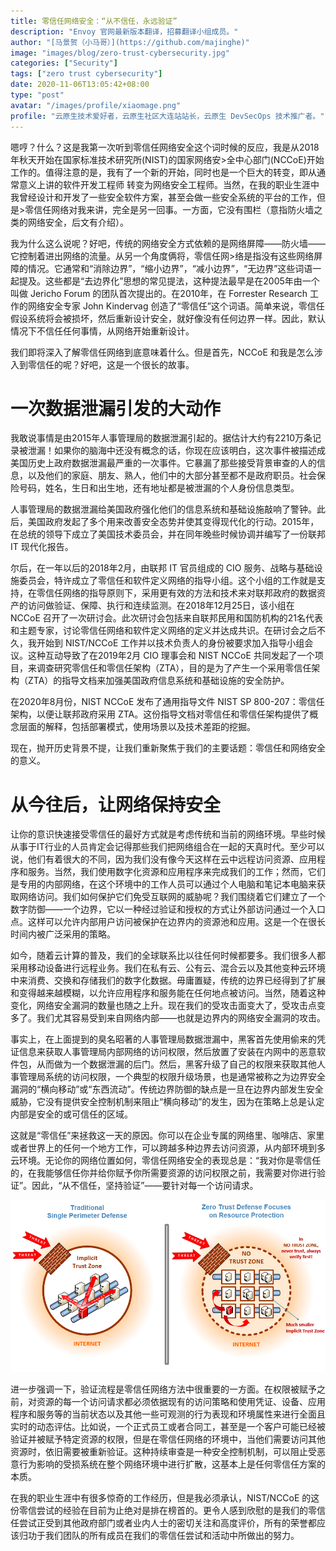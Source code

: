 ```yaml
---
title: 零信任网络安全：“从不信任，永远验证”
description: "Envoy 官网最新版本翻译，招募翻译小组成员。"
author: "[马景贺（小马哥）](https://github.com/majinghe)"
image: "images/blog/zero-trust-cybersecurity.jpg"
categories: ["Security"]
tags: ["zero trust cybersecurity"]
date: 2020-11-06T13:05:42+08:00
type: "post"
avatar: "/images/profile/xiaomage.png"
profile: "云原生技术爱好者，云原生社区大连站站长，云原生 DevSecOps 技术推广者。"
---
```


嗯哼？什么？这是我第一次听到零信任网络安全这个词时候的反应，我是从2018年秋天开始在国家标准技术研究所(NIST)的国家网络安>全中心部门(NCCoE)开始工作的。值得注意的是，我有了一个新的开始，同时也是一个巨大的转变，即从通常意义上讲的软件开发工程师
转变为网络安全工程师。当然，在我的职业生涯中我曾经设计和开发了一些安全软件方案，甚至会做一些安全系统的平台的工作，但是>零信任网络对我来讲，完全是另一回事。一方面，它没有围栏（意指防火墙之类的网络安全，后文有介绍）。

我为什么这么说呢？好吧，传统的网络安全方式依赖的是网络屏障——防火墙——它控制着进出网络的流量。从另一个角度俩将，零信任网>络是指没有这些网络屏障的情况。它通常和“消除边界”，“缩小边界”，“减小边界”，“无边界”这些词语一起提及。这些都是“去边界化”思想的常见提法，这种提法最早是在2005年由一个叫做 Jericho Forum 的团队首次提出的。在2010年，在 Forrester Research 工作的网络安全专家 John Kindervag 创造了“零信任”这个词语。简单来说，零信任假设系统将会被损坏，然后重新设计安全，就好像没有任何边界一样。因此，默认情况下不信任任何事情，从网络开始重新设计。


我们即将深入了解零信任网络到底意味着什么。但是首先，NCCoE 和我是怎么涉入到零信任的呢？好吧，这是一个很长的故事。


#  一次数据泄漏引发的大动作

我敢说事情是由2015年人事管理局的数据泄漏引起的。据估计大约有2210万条记录被泄漏！如果你的脑海中还没有概念的话，你现在应该明白，这次事件被描述成美国历史上政府数据泄漏最严重的一次事件。它暴漏了那些接受背景审查的人的信息，以及他们的家庭、朋友、熟人，他们中的大部分甚至都不是政府职员。社会保险号码，姓名，生日和出生地，还有地址都是被泄漏的个人身份信息类型。

人事管理局的数据泄漏给美国政府强化他们的信息系统和基础设施敲响了警钟。此后，美国政府发起了多个用来改善安全态势并使其变得现代化的行动。2015年，在总统的领导下成立了美国技术委员会，并在同年晚些时候协调并编写了一份联邦 IT 现代化报告。

尔后，在一年以后的2018年2月，由联邦 IT 官员组成的 CIO 服务、战略与基础设施委员会，特许成立了零信任和软件定义网络的指导小组。这个小组的工作就是支持，在零信任网络的指导原则下，采用更有效的方法和技术来对联邦政府的数据资产的访问做验证、保障、执行和连续监测。在2018年12月25日，该小组在 NCCoE 召开了一次研讨会。此次研讨会包括来自联邦民用和国防机构的21名代表和主题专家，讨论零信任网络和软件定义网络的定义并达成共识。在研讨会之后不久，我开始到 NIST/NCCoE 工作并以技术负责人的身份被要求加入指导小组会议。这种互动导致了在2019年2月 CIO 理事会和 NIST NCCoE 共同发起了一个项目，来调查研究零信任和零信任架构（ZTA），目的是为了产生一个采用零信任架构（ZTA）的指导文档来加强美国政府信息系统和基础设施的安全防护。


在2020年8月份，NIST NCCoE 发布了通用指导文件 NIST SP 800-207：零信任架构，以便让联邦政府采用 ZTA。这份指导文档对零信任和零信任架构提供了概念层面的解释，包括部署模式，使用场景以及技术差距的挖掘。

现在，抛开历史背景不提，让我们重新聚焦于我们的主要话题：零信任和网络安全的意义。

# 从今往后，让网络保持安全


让你的意识快速接受零信任的最好方式就是考虑传统和当前的网络环境。早些时候从事于IT行业的人员肯定会记得那些我们把网络组合在一起的天真时代。至少可以说，他们有着很大的不同，因为我们没有像今天这样在云中远程访问资源、应用程序和服务。当然，我们使用数字化资源和应用程序来完成我们的工作；然而，它们是专用的内部网络，在这个环境中的工作人员可以通过个人电脑和笔记本电脑来获取网络访问。我们如何保护它们免受互联网的威胁呢？我们围绕着它们建立了一个数字防御——一个边界，它以一种经过验证和授权的方式让外部访问通过一个入口点。这样可以允许内部用户访问被保护在边界内的资源池和应用。这是一个在很长时间内被广泛采用的策略。

如今，随着云计算的普及，我们的全球联系比以往任何时候都要多。我们很多人都采用移动设备进行远程业务。我们在私有云、公有云、混合云以及其他变种云环境中来消费、交换和存储我们的数字化数据。毋庸置疑，传统的边界已经得到了扩展和变得越来越模糊，以允许应用程序和服务能在任何地点被访问。当然，随着这种变化，网络安全漏洞的数量也随之上升。现在我们的受攻击面变大了，受攻击点变多了。我们尤其容易受到来自网络内部——也就是边界内的网络安全漏洞的攻击。

事实上，在上面提到的臭名昭著的人事管理局数据泄漏中，黑客首先使用偷来的凭证信息来获取人事管理局内部网络的访问权限，然后放置了安装在内网中的恶意软件包，从而做为一个数据泄漏的后门。然后，黑客升级了自己的权限来获取其他人事管理局系统的访问权限，一个典型的权限升级场景，也是通常被称之为边界安全漏洞的“横向移动”或“东西流动”。传统边界防御的缺点是一旦在边界内部发生安全威胁，它没有提供安全控制机制来阻止“横向移动”的发生，因为在策略上总是认定内部是安全的或可信任的区域。

这就是“零信任”来拯救这一天的原因。你可以在企业专属的网络里、咖啡店、家里或者世界上的任何一个地方工作，可以跨越多种边界去访问资源，从内部环境到多云环境。无论你的网络位置如何，零信任网络安全的表现总是：“我对你是零信任的，在我能够信任你并给你赋予你所需要资源的访问权限之前，我需要对你进行验证”。因此，“从不信任，坚持验证”——要针对每一个访问请求。

![img](images/security.jpg)

进一步强调一下，验证流程是零信任网络方法中很重要的一方面。在权限被赋予之前，对资源的每一个访问请求都必须依据现有的访问策略和使用凭证、设备、应用程序和服务等的当前状态以及其他一些可观测的行为表现和环境属性来进行全面且实时的动态评估。比如说，一个正式员工或者合同工，甚至是一个客户可能已经被验证并被赋予特定资源的权限，但是在零信任网络的环境中，当他们需要访问其他资源时，依旧需要被重新验证。这种持续审查是一种安全控制机制，可以阻止受恶意行为影响的受损系统在整个网络环境中进行扩散，这基本上是任何零信任方案的本质。


在我的职业生涯中有很多惊奇的工作经历，但是我必须承认，NIST/NCCoE 的这份零信尝试的经验在目前为止绝对是排在榜首的。更令人感到欣慰的是我们的零信任尝试正受到其他政府部门或者业内人士的密切关注和高度评价，所有的荣誉都应该归功于我们团队的所有成员在我们的零信任尝试和活动中所做出的努力。
